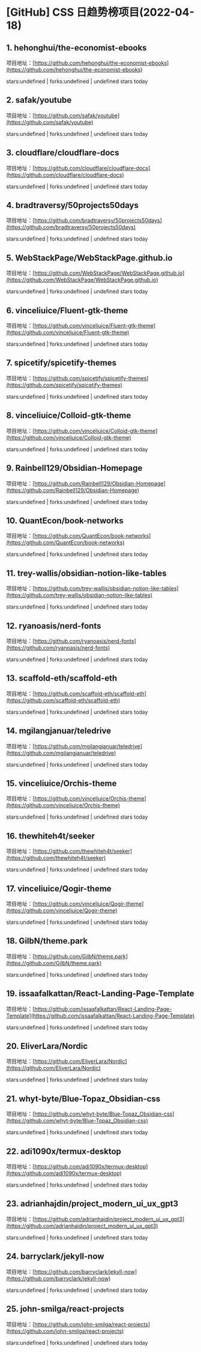 # [GitHub] CSS 日趋势榜项目(2022-04-18)

## 1. hehonghui/the-economist-ebooks 

项目地址：[https://github.com/hehonghui/the-economist-ebooks](https://github.com/hehonghui/the-economist-ebooks)

stars:undefined | forks:undefined | undefined stars today 



## 2. safak/youtube 

项目地址：[https://github.com/safak/youtube](https://github.com/safak/youtube)

stars:undefined | forks:undefined | undefined stars today 



## 3. cloudflare/cloudflare-docs 

项目地址：[https://github.com/cloudflare/cloudflare-docs](https://github.com/cloudflare/cloudflare-docs)

stars:undefined | forks:undefined | undefined stars today 



## 4. bradtraversy/50projects50days 

项目地址：[https://github.com/bradtraversy/50projects50days](https://github.com/bradtraversy/50projects50days)

stars:undefined | forks:undefined | undefined stars today 



## 5. WebStackPage/WebStackPage.github.io 

项目地址：[https://github.com/WebStackPage/WebStackPage.github.io](https://github.com/WebStackPage/WebStackPage.github.io)

stars:undefined | forks:undefined | undefined stars today 



## 6. vinceliuice/Fluent-gtk-theme 

项目地址：[https://github.com/vinceliuice/Fluent-gtk-theme](https://github.com/vinceliuice/Fluent-gtk-theme)

stars:undefined | forks:undefined | undefined stars today 



## 7. spicetify/spicetify-themes 

项目地址：[https://github.com/spicetify/spicetify-themes](https://github.com/spicetify/spicetify-themes)

stars:undefined | forks:undefined | undefined stars today 



## 8. vinceliuice/Colloid-gtk-theme 

项目地址：[https://github.com/vinceliuice/Colloid-gtk-theme](https://github.com/vinceliuice/Colloid-gtk-theme)

stars:undefined | forks:undefined | undefined stars today 



## 9. Rainbell129/Obsidian-Homepage 

项目地址：[https://github.com/Rainbell129/Obsidian-Homepage](https://github.com/Rainbell129/Obsidian-Homepage)

stars:undefined | forks:undefined | undefined stars today 



## 10. QuantEcon/book-networks 

项目地址：[https://github.com/QuantEcon/book-networks](https://github.com/QuantEcon/book-networks)

stars:undefined | forks:undefined | undefined stars today 



## 11. trey-wallis/obsidian-notion-like-tables 

项目地址：[https://github.com/trey-wallis/obsidian-notion-like-tables](https://github.com/trey-wallis/obsidian-notion-like-tables)

stars:undefined | forks:undefined | undefined stars today 



## 12. ryanoasis/nerd-fonts 

项目地址：[https://github.com/ryanoasis/nerd-fonts](https://github.com/ryanoasis/nerd-fonts)

stars:undefined | forks:undefined | undefined stars today 



## 13. scaffold-eth/scaffold-eth 

项目地址：[https://github.com/scaffold-eth/scaffold-eth](https://github.com/scaffold-eth/scaffold-eth)

stars:undefined | forks:undefined | undefined stars today 



## 14. mgilangjanuar/teledrive 

项目地址：[https://github.com/mgilangjanuar/teledrive](https://github.com/mgilangjanuar/teledrive)

stars:undefined | forks:undefined | undefined stars today 



## 15. vinceliuice/Orchis-theme 

项目地址：[https://github.com/vinceliuice/Orchis-theme](https://github.com/vinceliuice/Orchis-theme)

stars:undefined | forks:undefined | undefined stars today 



## 16. thewhiteh4t/seeker 

项目地址：[https://github.com/thewhiteh4t/seeker](https://github.com/thewhiteh4t/seeker)

stars:undefined | forks:undefined | undefined stars today 



## 17. vinceliuice/Qogir-theme 

项目地址：[https://github.com/vinceliuice/Qogir-theme](https://github.com/vinceliuice/Qogir-theme)

stars:undefined | forks:undefined | undefined stars today 



## 18. GilbN/theme.park 

项目地址：[https://github.com/GilbN/theme.park](https://github.com/GilbN/theme.park)

stars:undefined | forks:undefined | undefined stars today 



## 19. issaafalkattan/React-Landing-Page-Template 

项目地址：[https://github.com/issaafalkattan/React-Landing-Page-Template](https://github.com/issaafalkattan/React-Landing-Page-Template)

stars:undefined | forks:undefined | undefined stars today 



## 20. EliverLara/Nordic 

项目地址：[https://github.com/EliverLara/Nordic](https://github.com/EliverLara/Nordic)

stars:undefined | forks:undefined | undefined stars today 



## 21. whyt-byte/Blue-Topaz_Obsidian-css 

项目地址：[https://github.com/whyt-byte/Blue-Topaz_Obsidian-css](https://github.com/whyt-byte/Blue-Topaz_Obsidian-css)

stars:undefined | forks:undefined | undefined stars today 



## 22. adi1090x/termux-desktop 

项目地址：[https://github.com/adi1090x/termux-desktop](https://github.com/adi1090x/termux-desktop)

stars:undefined | forks:undefined | undefined stars today 



## 23. adrianhajdin/project_modern_ui_ux_gpt3 

项目地址：[https://github.com/adrianhajdin/project_modern_ui_ux_gpt3](https://github.com/adrianhajdin/project_modern_ui_ux_gpt3)

stars:undefined | forks:undefined | undefined stars today 



## 24. barryclark/jekyll-now 

项目地址：[https://github.com/barryclark/jekyll-now](https://github.com/barryclark/jekyll-now)

stars:undefined | forks:undefined | undefined stars today 



## 25. john-smilga/react-projects 

项目地址：[https://github.com/john-smilga/react-projects](https://github.com/john-smilga/react-projects)

stars:undefined | forks:undefined | undefined stars today 



